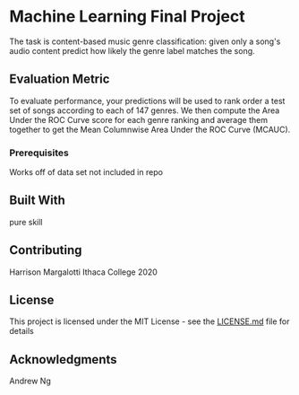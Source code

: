 # Machine Learning Final Project

The task is content-based music genre classification: given only a song's audio
content predict how likely the genre label matches the song.

## Evaluation Metric

To evaluate performance,
your predictions will be used to rank order a test set of
songs according to each of 147 genres. We then compute the Area Under the ROC Curve score
for each genre ranking and average them together to get the Mean Columnwise Area Under the ROC Curve (MCAUC).

### Prerequisites

Works off of data set not included in repo

## Built With

pure skill

## Contributing

Harrison Margalotti Ithaca College 2020

## License

This project is licensed under the MIT License - see the [LICENSE.md](LICENSE.md) file for details

## Acknowledgments
Andrew Ng
